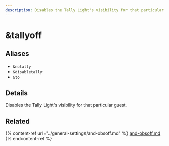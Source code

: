 ```yaml
---
description: Disables the Tally Light's visibility for that particular guest
---
```


# \&tallyoff

## Aliases

* `&notally`
* `&disabletally`
* `&to`

## Details

Disables the Tally Light's visibility for that particular guest.

## Related

{% content-ref url="../general-settings/and-obsoff.md" %}
[and-obsoff.md](../general-settings/and-obsoff.md)
{% endcontent-ref %}
